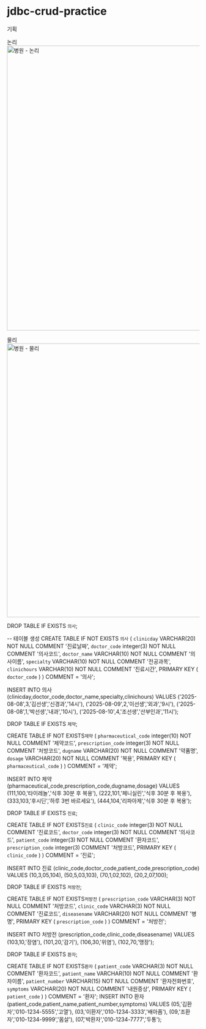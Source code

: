 # jdbc-crud-practice

기획

논리
<img width="851" height="744" alt="병원 - 논리" src="https://github.com/user-attachments/assets/cdf747fc-df27-4567-a1cf-8e4285e82c23" />



물리
<img width="1094" height="715" alt="병원 - 물리" src="https://github.com/user-attachments/assets/6cec64a0-6eb1-4854-85a2-6cd6102d441f" />




DROP TABLE IF EXISTS `의사`;

-- 테이블 생성
CREATE TABLE IF NOT EXISTS `의사`
(
    `clinicday`   VARCHAR(20) NOT NULL COMMENT '진료날짜',
    `doctor_code`    integer(3) NOT NULL COMMENT '의사코드',
    `doctor_name`    VARCHAR(10) NOT NULL COMMENT '의사이름',
    `specialty`    VARCHAR(10) NOT NULL COMMENT '전공과목',
    `clinichours`   VARCHAR(10) NOT NULL COMMENT '진료시간',
 PRIMARY KEY ( `doctor_code` )
) COMMENT = '의사';

INSERT INTO 의사 (clinicday,doctor_code,doctor_name,specialty,clinichours) VALUES 
('2025-08-08',3,'김선생','신경과','14시'),
('2025-08-09',2,'이선생','외과','9시'),
('2025-08-08',1,'박선생','내과','10시'),
('2025-08-10',4,'조선생','산부인과','11시');


DROP TABLE IF EXISTS `제약`;

CREATE TABLE IF NOT EXISTS`제약`
(
    `pharmaceutical_code`   integer(10) NOT NULL COMMENT '제약코드',
    `prescription_code`    integer(3) NOT NULL COMMENT '처방코드',
    `dugname`    VARCHAR(20) NOT NULL COMMENT '약품명',
    `dosage`    VARCHAR(20) NOT NULL COMMENT '복용',
 PRIMARY KEY ( `pharmaceutical_code` )
) COMMENT = '제약';

INSERT INTO 제약 (pharmaceutical_code,prescription_code,dugname,dosage) VALUES 
(111,100,'타이레놀','식후 30분 후 복용'),
(222,101,'페니실린','식후 30분 후 복용'),
(333,103,'후시딘','하루 3번 바르세요'),
(444,104,'리파아제','식후 30분 후 복용');


DROP TABLE IF EXISTS `진료`;

CREATE TABLE IF NOT EXISTS`진료`
(
    `clinic_code`    integer(3) NOT NULL COMMENT '진료코드',
    `doctor_code`    integer(3) NOT NULL COMMENT '의사코드',
    `patient_code`    integer(3) NOT NULL COMMENT '환자코드',
    `prescription_code`    integer(3) COMMENT '처방코드',
 PRIMARY KEY ( `clinic_code` )
) COMMENT = '진료';

INSERT INTO 진료 (clinic_code,doctor_code,patient_code,prescription_code) VALUES 
(10,3,05,104),
(50,5,03,103),
(70,1,02,102),
(20,2,07,100);


DROP TABLE IF EXISTS `처방전`;

CREATE TABLE IF NOT EXISTS`처방전`
(
    `prescription_code`    VARCHAR(3) NOT NULL COMMENT '처방코드',
    `clinic_code`    VARCHAR(3) NOT NULL COMMENT '진료코드',
    `diseasename`    VARCHAR(20) NOT NULL COMMENT '병명',
 PRIMARY KEY ( `prescription_code` )
) COMMENT = '처방전';

INSERT INTO 처방전 (prescription_code,clinic_code,diseasename) VALUES 
(103,10,'장염'),
(101,20,'감기'),
(106,30,'위염'),
(102,70,'맹장');


DROP TABLE IF EXISTS `환자`;

CREATE TABLE IF NOT EXISTS`환자`
(
    `patient_code`    VARCHAR(3) NOT NULL COMMENT '환자코드',
    `patient_name`    VARCHAR(10) NOT NULL COMMENT '환자이름',
    `patient_number`    VARCHAR(15) NOT NULL COMMENT '환자전화번호',
    `symptoms`    VARCHAR(20) NOT NULL COMMENT '내원증상',
 PRIMARY KEY ( `patient_code` )
) COMMENT = '환자';
INSERT INTO 환자 (patient_code,patient_name,patient_number,symptoms) VALUES 
(05,'김환자','010-1234-5555','고열'),
(03,'이환자','010-1234-3333','배아픔'),
(09,'조환자','010-1234-9999','몸살'),
(07,'박환자','010-1234-7777','두통');
